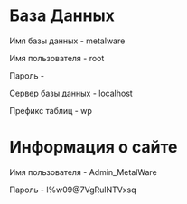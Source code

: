 # База Данных

Имя базы данных - metalware

Имя пользователя - root

Пароль - 

Сервер базы данных - localhost

Префикс таблиц - wp

# Информация о сайте

Имя пользователя - Admin_MetalWare

Пароль - l%w09@7VgRulNTVxsq